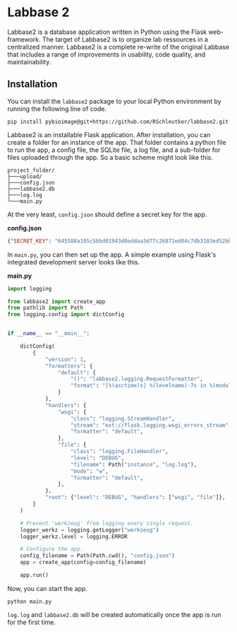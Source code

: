 # Labbase 2

Labbase2 is a database application written in Python using the Flask 
web-framework. The target of Labbase2 is to organize lab ressources in a 
centralized manner. Labbase2 is a complete re-write of the original Labbase 
that includes a range of improvements in usability, code quality, and 
maintainability.


## Installation

You can install the `labbase2` package to your local Python environment by running the following line of code.

````commandline
pip install pybioimage@git+https://github.com/RSchleutker/labbase2.git
````

Labbase2 is an installable Flask application. After installation, you can create a folder for an instance of the app. That folder contains a python file to run the app, a config file, the SQLite file, a log file, and a sub-folder for files uploaded through the app. So a basic scheme might look like this.

````commandline
project_folder/
├───upload/
├───config.json
├───labbase2.db
├───log.log
└───main.py
````

At the very least, `config.json` should define a secret key for the app.

**config.json**
````json
{"SECRET_KEY": "645588a195c5bbd01943d0addaa3d77c26871ed04c7db3103ed52bb642ce64ee"}
````

In `main.py`, you can then set up the app. A simple example using Flask's integrated development server looks like this.

**main.py**
````python
import logging

from labbase2 import create_app
from pathlib import Path
from logging.config import dictConfig


if __name__ == "__main__":

    dictConfig(
        {
            "version": 1,
            "formatters": {
                "default": {
                    "()": "labbase2.logging.RequestFormatter",
                    "format": "[%(asctime)s] %(levelname)-7s in %(module)-10s: [%(user)s] %(message)s",
                }
            },
            "handlers": {
                "wsgi": {
                    "class": "logging.StreamHandler",
                    "stream": "ext://flask.logging.wsgi_errors_stream",
                    "formatter": "default",
                },
                "file": {
                    "class": "logging.FileHandler",
                    "level": "DEBUG",
                    "filename": Path("instance", "log.log"),
                    "mode": "w",
                    "formatter": "default",
                },
            },
            "root": {"level": "DEBUG", "handlers": ["wsgi", "file"]},
        }
    )

    # Prevent 'werkzeug' from logging every single request.
    logger_werkz = logging.getLogger("werkzeug")
    logger_werkz.level = logging.ERROR

    # Configure the app.
    config_filename = Path(Path.cwd(), "config.json")
    app = create_app(config=config_filename)

    app.run()
````

Now, you can start the app.

````commandline
python main.py
````

`log.log` and `labbase2.db` will be created automatically once the app is run for the first time.
